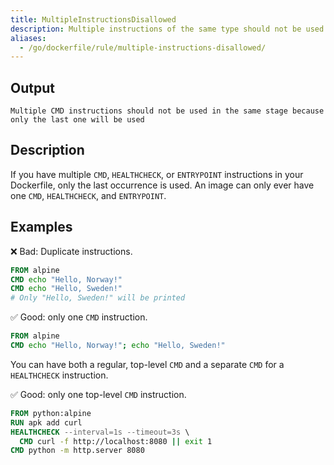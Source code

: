 ```yaml
---
title: MultipleInstructionsDisallowed
description: Multiple instructions of the same type should not be used in the same stage
aliases:
  - /go/dockerfile/rule/multiple-instructions-disallowed/
---
```


## Output

```text
Multiple CMD instructions should not be used in the same stage because only the last one will be used
```

## Description

If you have multiple `CMD`, `HEALTHCHECK`, or `ENTRYPOINT` instructions in your
Dockerfile, only the last occurrence is used. An image can only ever have one
`CMD`, `HEALTHCHECK`, and `ENTRYPOINT`.

## Examples

❌ Bad: Duplicate instructions.

```dockerfile
FROM alpine
CMD echo "Hello, Norway!"
CMD echo "Hello, Sweden!"
# Only "Hello, Sweden!" will be printed
```

✅ Good: only one `CMD` instruction.

```dockerfile
FROM alpine
CMD echo "Hello, Norway!"; echo "Hello, Sweden!"
```

You can have both a regular, top-level `CMD`
and a separate `CMD` for a `HEALTHCHECK` instruction.

✅ Good: only one top-level `CMD` instruction.

```dockerfile
FROM python:alpine
RUN apk add curl
HEALTHCHECK --interval=1s --timeout=3s \
  CMD curl -f http://localhost:8080 || exit 1
CMD python -m http.server 8080
```

